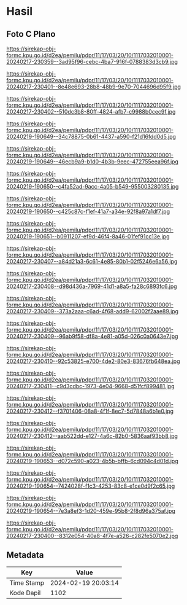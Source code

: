# Hasil

## Foto C Plano

https://sirekap-obj-formc.kpu.go.id/d2ea/pemilu/pdpr/11/17/03/20/10/1117032010001-20240217-230359--3ad95f96-cebc-4ba7-916f-0788383d3cb9.jpg

https://sirekap-obj-formc.kpu.go.id/d2ea/pemilu/pdpr/11/17/03/20/10/1117032010001-20240217-230401--8e48e693-28b8-48b9-9e70-7044696d95f9.jpg

https://sirekap-obj-formc.kpu.go.id/d2ea/pemilu/pdpr/11/17/03/20/10/1117032010001-20240217-230402--510dc3b8-80ff-4824-afb7-c9988b0cec9f.jpg

https://sirekap-obj-formc.kpu.go.id/d2ea/pemilu/pdpr/11/17/03/20/10/1117032010001-20240219-190649--34c78875-0b61-4437-a590-f21d16fdd0d5.jpg

https://sirekap-obj-formc.kpu.go.id/d2ea/pemilu/pdpr/11/17/03/20/10/1117032010001-20240219-190649--46ecb9a9-b1d0-4b3b-9eec-472755eea96f.jpg

https://sirekap-obj-formc.kpu.go.id/d2ea/pemilu/pdpr/11/17/03/20/10/1117032010001-20240219-190650--c4fa52ad-9acc-4a05-b549-955003280135.jpg

https://sirekap-obj-formc.kpu.go.id/d2ea/pemilu/pdpr/11/17/03/20/10/1117032010001-20240219-190650--c425c87c-f1ef-41a7-a34e-92f8a97a1df7.jpg

https://sirekap-obj-formc.kpu.go.id/d2ea/pemilu/pdpr/11/17/03/20/10/1117032010001-20240219-190651--b0911207-ef9d-46f4-8a46-01fef91cc13e.jpg

https://sirekap-obj-formc.kpu.go.id/d2ea/pemilu/pdpr/11/17/03/20/10/1117032010001-20240217-230407--a84d21a3-6c61-4e85-80b1-02f5246e6a56.jpg

https://sirekap-obj-formc.kpu.go.id/d2ea/pemilu/pdpr/11/17/03/20/10/1117032010001-20240217-230408--d98d436a-7969-41d1-a8a5-fa28c6893fc6.jpg

https://sirekap-obj-formc.kpu.go.id/d2ea/pemilu/pdpr/11/17/03/20/10/1117032010001-20240217-230409--373a2aaa-c6ad-4f68-add9-62002f2aae89.jpg

https://sirekap-obj-formc.kpu.go.id/d2ea/pemilu/pdpr/11/17/03/20/10/1117032010001-20240217-230409--96ab9f58-df8a-4e81-a05d-026c0a0643e7.jpg

https://sirekap-obj-formc.kpu.go.id/d2ea/pemilu/pdpr/11/17/03/20/10/1117032010001-20240217-230410--92c53825-e700-4de2-80e3-83676fb648ea.jpg

https://sirekap-obj-formc.kpu.go.id/d2ea/pemilu/pdpr/11/17/03/20/10/1117032010001-20240217-230411--c9d3cdbc-1973-4e04-9668-d51fcf899481.jpg

https://sirekap-obj-formc.kpu.go.id/d2ea/pemilu/pdpr/11/17/03/20/10/1117032010001-20240217-230412--f3701406-08a8-4f1f-8ec7-5d7848a6b1e0.jpg

https://sirekap-obj-formc.kpu.go.id/d2ea/pemilu/pdpr/11/17/03/20/10/1117032010001-20240217-230412--aab522dd-e127-4a6c-82b0-5836aaf93bb8.jpg

https://sirekap-obj-formc.kpu.go.id/d2ea/pemilu/pdpr/11/17/03/20/10/1117032010001-20240219-190653--d072c590-a023-4b5b-bffb-6cd094c4d01d.jpg

https://sirekap-obj-formc.kpu.go.id/d2ea/pemilu/pdpr/11/17/03/20/10/1117032010001-20240219-190654--7424028f-f1c3-4253-83c8-e1ce0d9f2c65.jpg

https://sirekap-obj-formc.kpu.go.id/d2ea/pemilu/pdpr/11/17/03/20/10/1117032010001-20240219-190654--7e3a8ef3-1d20-459e-95b8-2f8d96a375af.jpg

https://sirekap-obj-formc.kpu.go.id/d2ea/pemilu/pdpr/11/17/03/20/10/1117032010001-20240217-230400--8312e054-40a8-4f7e-a526-c282fe5070e2.jpg


## Metadata

| Key        | Value               |
| ---------- | ------------------- |
| Time Stamp | 2024-02-19 20:03:14 |
| Kode Dapil | 1102                |



